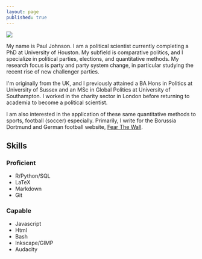 ```yaml
---
layout: page
published: true
---
```


![]("/img/profile.jpg")

My name is Paul Johnson. I am a political scientist currently completing a PhD at University of Houston. My subfield is comparative politics, and I specialize in political parties, elections, and quantitative methods. My research focus is party and party system change, in particular studying the recent rise of new challenger parties.

I'm originally from the UK, and I previously attained a BA Hons in Politics at University of Sussex and an MSc in Global Politics at University of Southampton. I worked in the charity sector in London before returning to academia to become a political scientist.


I am also interested in the application of these same quantitative methods to sports, football (soccer) especially. Primarily, I write for the Borussia Dortmund and German football website, [Fear The Wall](http://www.fearthewall.com). 

## Skills

### Proficient

- R/Python/SQL
- LaTeX
- Markdown
- Git

### Capable

- Javascript
- Html
- Bash
- Inkscape/GIMP
- Audacity
